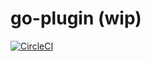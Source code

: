 # go-plugin (wip)

[![CircleCI](https://circleci.com/gh/netdata/go.d.plugin.svg?style=svg)](https://circleci.com/gh/netdata/go-plugin)
